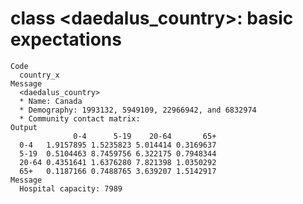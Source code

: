 # class <daedalus_country>: basic expectations

    Code
      country_x
    Message
      <daedalus_country>
      * Name: Canada
      * Demography: 1993132, 5949109, 22966942, and 6832974
      * Community contact matrix:
    Output
                  0-4      5-19    20-64       65+
      0-4   1.9157895 1.5235823 5.014414 0.3169637
      5-19  0.5104463 8.7459756 6.322175 0.7948344
      20-64 0.4351641 1.6376280 7.821398 1.0350292
      65+   0.1187166 0.7488765 3.639207 1.5142917
    Message
      Hospital capacity: 7989

